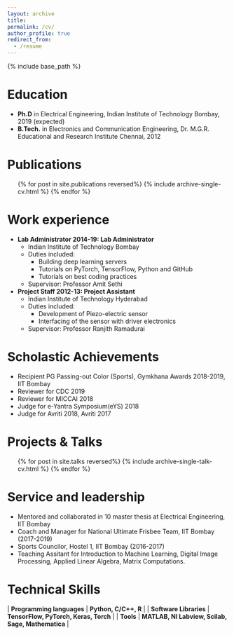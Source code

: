 ```yaml
---
layout: archive
title: 
permalink: /cv/
author_profile: true
redirect_from:
  - /resume
---
```


{% include base_path %}

Education
======
* <b>Ph.D</b> in Electrical Engineering, Indian Institute of Technology Bombay, 2019 (expected)
* <b>B.Tech.</b> in Electronics and Communication Engineering, Dr. M.G.R. Educational and Research Institute Chennai, 2012

Publications
======
  <ul>{% for post in site.publications reversed%}
    {% include archive-single-cv.html %}
  {% endfor %}</ul>
  
Work experience
======
* <b> Lab Administrator 2014-19: Lab Administrator </b>
  * Indian Institute of Technology Bombay
  * Duties included: 
    * Building deep learning servers
    * Tutorials on PyTorch, TensorFlow, Python and GitHub
    * Tutorials on best coding practices
   * Supervisor: Professor Amit Sethi
* <b> Project Staff 2012-13: Project Assistant </b>
  * Indian Institute of Technology Hyderabad
  * Duties included:
    * Development of Piezo-electric sensor
    * Interfacing of the sensor with driver electronics
  * Supervisor: Professor Ranjith Ramadurai 

Scholastic Achievements
======
* Recipient PG Passing-out Color (Sports), Gymkhana Awards 2018-2019, IIT Bombay
* Reviewer for CDC 2019
* Reviewer for MICCAI 2018
* Judge for e-Yantra Symposium(eYS) 2018
* Judge for  Avriti 2018, Avriti 2017
   
Projects & Talks
======
  <ul>{% for post in site.talks reversed%}
    {% include archive-single-talk-cv.html %}
  {% endfor %}</ul>

Service and leadership
======
* Mentored and collaborated in 10 master thesis at Electrical Engineering, IIT Bombay
* Coach and Manager for National Ultimate Frisbee Team, IIT Bombay (2017-2019)
* Sports Councilor, Hostel 1, IIT Bombay (2016-2017)
* Teaching Assitant for Introduction to Machine Learning, Digital Image Processing, Applied Linear Algebra, Matrix Computations.

Technical Skills
======

| <b>Programming languages</b> |                <b>Python, C/C++, R</b>               |
|   <b>Software Libraries</b>  |       <b>TensorFlow, PyTorch, Keras, Torch</b>       |
|         <b>Tools</b>         | <b>MATLAB, NI Labview, Scilab, Sage, Mathematica</b> |
